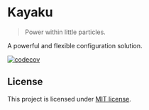 # Kayaku

> Power within little particles.

A powerful and flexible configuration solution.

[![codecov](https://codecov.io/gh/GraiaProject/kayaku/branch/master/graph/badge.svg?token=N02KA74USQ)](https://codecov.io/gh/GraiaProject/kayaku)

## License

This project is licensed under [MIT license](./LICENSE).
